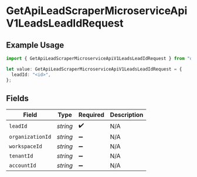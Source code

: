 # GetApiLeadScraperMicroserviceApiV1LeadsLeadIdRequest

## Example Usage

```typescript
import { GetApiLeadScraperMicroserviceApiV1LeadsLeadIdRequest } from "oppulence-backend-sdk/models/operations";

let value: GetApiLeadScraperMicroserviceApiV1LeadsLeadIdRequest = {
  leadId: "<id>",
};
```

## Fields

| Field              | Type               | Required           | Description        |
| ------------------ | ------------------ | ------------------ | ------------------ |
| `leadId`           | *string*           | :heavy_check_mark: | N/A                |
| `organizationId`   | *string*           | :heavy_minus_sign: | N/A                |
| `workspaceId`      | *string*           | :heavy_minus_sign: | N/A                |
| `tenantId`         | *string*           | :heavy_minus_sign: | N/A                |
| `accountId`        | *string*           | :heavy_minus_sign: | N/A                |